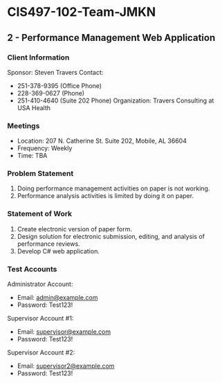 # CIS497-102-Team-JMKN

## 2 - Performance Management Web Application

### Client Information

Sponsor: Steven Travers
Contact:

* 251-378-9395 (Office Phone)
* 228-369-0627 (Phone)
* 251-410-4640 (Suite 202 Phone)
Organization: Travers Consulting at USA Health

### Meetings

* Location: 207 N. Catherine St. Suite 202, Mobile, AL 36604
* Frequency: Weekly
* Time: TBA

### Problem Statement

1. Doing performance management activities on paper is not working.
2. Performance analysis activities is limited by doing it on paper.

### Statement of Work

1. Create electronic version of paper form.
2. Design solution for electronic submission, editing, and analysis of performance reviews.
3. Develop C# web application.

### Test Accounts
Administrator Account:
* Email: admin@example.com
* Password: Test123!

Supervisor Account #1:
* Email: supervisor@example.com
* Password: Test123!

Supervisor Account #2:
* Email: supervisor2@example.com
* Password: Test123!